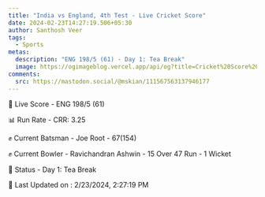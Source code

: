 ```yaml
---
title: "India vs England, 4th Test - Live Cricket Score"
date: 2024-02-23T14:27:19.506+05:30
author: Santhosh Veer
tags:
  - Sports
metas:
  description: "ENG 198/5 (61) - Day 1: Tea Break"
  image: https://ogimageblog.vercel.app/api/og?title=Cricket%20Score%20%F0%9F%8F%8F
comments:
  src: https://mastodon.social/@mskian/111567563137946177
---
```


🔴 Live Score - ENG 198/5 (61)  

📊 Run Rate - CRR: 3.25  

✊ Current Batsman - Joe Root - 67(154)  

✊ Current Bowler - Ravichandran Ashwin - 15 Over 47 Run - 1 Wicket  

📑 Status - Day 1: Tea Break

<!--more-->

📝 Last Updated on : 2/23/2024, 2:27:19 PM
